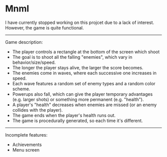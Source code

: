 Mnml
====

I have currently stopped working on this projcet due to a lack of interest.
However, the game is quite functional.

---------------------------

Game description:
* The player controls a rectangle at the bottom of the screen which shoot
* The goal is to shoot all the falling "enemies", which vary in behavior/size/speed.
* The longer the player stays alive, the larger the score becomes.
* The enemies come in waves, where each successive one increases in speed.
* Each wave features a random set of enemy types and a random color scheme.
* Powerups also fall, which can give the player temporary advantages (e.g. larger shots) or something more permanent (e.g. "health").
* A player's "health" decreases when enemies are missed (or an enemy collides with the player).
* The game ends when the player's health runs out.
* The game is procedurally generated, so each time it's different.

----------------------------

Incomplete features:
* Achievements
* Menu screen




